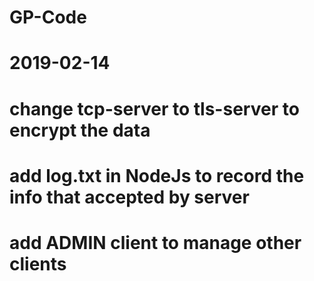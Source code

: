 # GP-Code
# 2019-02-14
# change tcp-server to tls-server to encrypt the data
# add log.txt in NodeJs to record the info that accepted by server
# add ADMIN client to manage other clients
